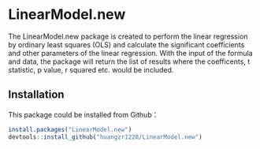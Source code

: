 # LinearModel.new
The LinearModel.new package is created to perform the linear regression by ordinary least squares (OLS) and calculate the significant coefficients and other parameters of the linear regression. With the input of the formula and data, the package will return the list of results where the coefficents, t statistic, p value, r squared etc. would be included. 
## Installation
This package could be installed from Github：
```r
install.packages("LinearModel.new")
devtools::install_github("huangzr1228/LinearModel.new")
```
